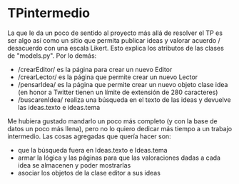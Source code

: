 # TPintermedio

La que le da un poco de sentido al proyecto más allá de resolver el TP es ser algo así como un sitio que permita publicar ideas y valorar acuerdo / desacuerdo con una escala Likert. Esto explica los atributos de las clases de "models.py".
Por lo demás:
  - /crearEditor/ es la página para crear un nuevo Editor
  - /crearLector/ es la página que permite crear un nuevo Lector
  - /pensarIdea/ es la página que permite crear un nuevo objeto clase idea (en honor a Twitter tienen un límite de extensión de 280 caracteres)
  - /buscarenIdea/ realiza una búsqueda en el texto de las ideas y devuelve las ideas.texto e ideas.tema
  
Me hubiera gustado mandarlo un poco más completo (y con la base de datos un poco más llena), pero no lo quiero dedicar más tiempo a un trabajo intermedio.
Las cosas agregadas que quería hacer son:
  - que la búsqueda fuera en Ideas.texto e Ideas.tema
  - armar la lógica y las páginas para que las valoraciones dadas a cada idea se almacenen y poder mostrarlas
  - asociar los objetos de la clase editor a sus ideas
    

